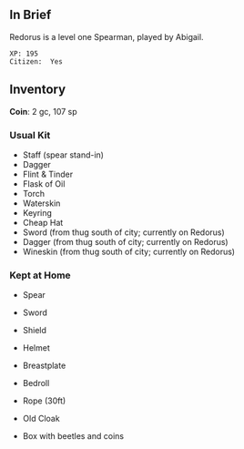 
## In Brief

Redorus is a level one Spearman, played by Abigail.

    XP: 195
    Citizen:  Yes

## Inventory

**Coin**: 2 gc, 107 sp

### Usual Kit

* Staff (spear stand-in)
* Dagger
* Flint & Tinder
* Flask of Oil
* Torch
* Waterskin
* Keyring
* Cheap Hat
* Sword (from thug south of city; currently on Redorus)
* Dagger (from thug south of city; currently on Redorus)
* Wineskin (from thug south of city; currently on Redorus)

### Kept at Home

* Spear
* Sword
* Shield
* Helmet
* Breastplate
* Bedroll
* Rope (30ft)
* Old Cloak

* Box with beetles and coins
